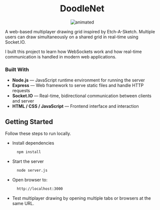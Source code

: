 <!-- ABOUT THE PROJECT -->
 <div align="center">
  <h1>DoodleNet</h1>
</div>
<p align="center">
  <img src="DoodleNet-demo.gif" alt="animated" />
</p>

A web-based multiplayer drawing grid inspired by Etch-A-Sketch. Multiple users can draw simultaneously on a shared grid in real-time using Socket.IO.

I built this project to learn how WebSockets work and how real-time communication is handled in modern web applications.

### Built With

- **Node.js** — JavaScript runtime environment for running the server  
- **Express** — Web framework to serve static files and handle HTTP requests  
- **Socket.IO** — Real-time, bidirectional communication between clients and server  
- **HTML / CSS / JavaScript** — Frontend interface and interaction  



<!-- GETTING STARTED -->
## Getting Started

Follow these steps to run locally.

* Install dependencies
  ```sh
    npm install
  ```
* Start the server
  ```sh
    node server.js
  ```
* Open browser to:
  ```sh
    http://localhost:3000
  ```
*  Test multiplayer drawing by opening multiple tabs or browsers at the same URL.
